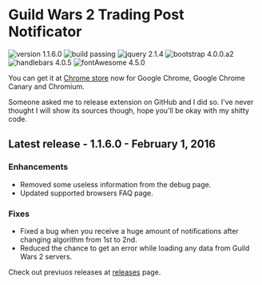 # Guild Wars 2 Trading Post Notificator
![version 1.1.6.0](https://img.shields.io/badge/version-1.1.6.0-green.svg) ![build passing](https://img.shields.io/badge/build-passing-brightgreen.svg) ![jquery 2.1.4](https://img.shields.io/badge/jquery-2.1.4-blue.svg) ![bootstrap 4.0.0.a2](https://img.shields.io/badge/bootstrap-4.0.0.a2-blue.svg) ![handlebars 4.0.5](https://img.shields.io/badge/handlebars-4.0.5-blue.svg) ![fontAwesome 4.5.0](https://img.shields.io/badge/fontAwesome-4.5.0-blue.svg)

You can get it at [Chrome store](https://chrome.google.com/webstore/detail/fmfminppfcknlpekeffahpnpfahmhojk) now for Google Chrome, Google Chrome Canary and Chromium.

Someone asked me to release extension on GitHub and I did so. I've never thought I will show its sources though, hope you'll be okay with my shitty code.

## Latest release - 1.1.6.0 - February 1, 2016
### Enhancements
* Removed some useless information from the debug page.
* Updated supported browsers FAQ page.

### Fixes
* Fixed a bug when you receive a huge amount of notifications after changing algorithm from 1st to 2nd. 
* Reduced the chance to get an error while loading any data from Guild Wars 2 servers. 

Check out previuos releases at [releases](https://github.com/terron-kun/tp-notificator/releases) page.
